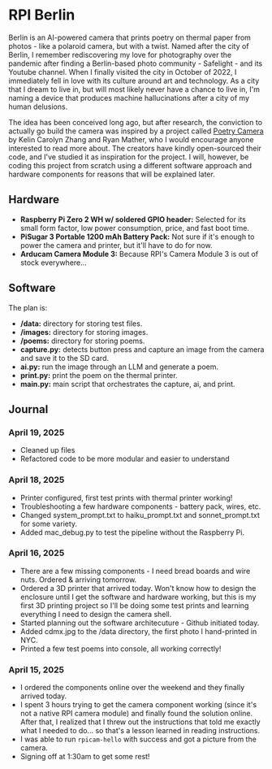 # RPI Berlin

Berlin is an AI-powered camera that prints poetry on thermal paper from photos - like a polaroid camera, but with a twist. Named after the city of Berlin, I remember rediscovering my love for photography over the pandemic after finding a Berlin-based photo community - Safelight - and its Youtube channel. When I finally visited the city in October of 2022, I immediately fell in love with its culture around art and technology. As a city that I dream to live in, but will most likely never have a chance to live in, I'm naming a device that produces machine hallucinations after a city of my human delusions. 

The idea has been conceived long ago, but after research, the conviction to actually go build the camera was inspired by a project called [Poetry Camera](https://www.raspberrypi.com/news/this-camera-writes-poems/) by Kelin Carolyn Zhang and Ryan Mather, who I would encourage anyone interested to read more about. The creators have kindly open-sourced their code, and I've studied it as inspiration for the project. I will, however, be coding this project from scratch using a different software approach and hardware components for reasons that will be explained later. 

## Hardware

- **Raspberry Pi Zero 2 WH w/ soldered GPIO header:** Selected for its small form factor, low power consumption, price, and fast boot time.
- **PiSugar 3 Portable 1200 mAh Battery Pack:** Not sure if it's enough to power the camera and printer, but it'll have to do for now.
- **Arducam Camera Module 3:** Because RPI's Camera Module 3 is out of stock everywhere...

## Software

The plan is: 
- **/data:** directory for storing test files. 
- **/images:** directory for storing images. 
- **/poems:** directory for storing poems. 
- **capture.py:** detects button press and capture an image from the camera and save it to the SD card. 
- **ai.py:** run the image through an LLM and generate a poem. 
- **print.py:** print the poem on the thermal printer. 
- **main.py:** main script that orchestrates the capture, ai, and print. 

## Journal

### April 19, 2025

- Cleaned up files
- Refactored code to be more modular and easier to understand

### April 18, 2025

- Printer configured, first test prints with thermal printer working!
- Troubleshooting a few hardware components - battery pack, wires, etc. 
- Changed system_prompt.txt to haiku_prompt.txt and sonnet_prompt.txt for some variety. 
- Added mac_debug.py to test the pipeline without the Raspberry Pi.

### April 16, 2025

- There are a few missing components - I need bread boards and wire nuts. Ordered & arriving tomorrow. 
- Ordered a 3D printer that arrived today. Won't know how to design the enclosure until I get the software and hardware working, but this is my first 3D printing project so I'll be doing some test prints and learning everything I need to design the camera shell. 
- Started planning out the software architecuture - Github initiated today. 
- Added cdmx.jpg to the /data directory, the first photo I hand-printed in NYC.
- Printed a few test poems into console, all working correctly!

### April 15, 2025

- I ordered the components online over the weekend and they finally arrived today.
- I spent 3 hours trying to get the camera component working (since it's not a native RPI camera module) and finally found the solution online. After that, I realized that I threw out the instructions that told me exactly what I needed to do... so that's a lesson learned in reading instructions. 
- I was able to run `rpicam-hello` with success and got a picture from the camera. 
- Signing off at 1:30am to get some rest!